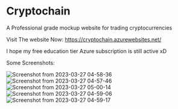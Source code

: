 # Cryptochain
A Professional grade mockup website for trading cryptocurrencies


Visit The website Now: https://cryptochain.azurewebsites.net/

I hope my free education tier Azure subscription is still active xD

Some Screenshots:


![Screenshot from 2023-03-27 04-58-36](https://github.com/spectkiller/Cryptochain/assets/37000900/cbf9584c-a67b-4c6b-882a-4cf681626254)
![Screenshot from 2023-03-27 04-57-46](https://github.com/spectkiller/Cryptochain/assets/37000900/a6100d9c-046c-468e-afb5-4beab5ef2b46)
![Screenshot from 2023-03-27 05-00-14](https://github.com/spectkiller/Cryptochain/assets/37000900/3f4c7905-ec5e-44ca-8d40-628aa3b97200)
![Screenshot from 2023-03-27 04-59-06](https://github.com/spectkiller/Cryptochain/assets/37000900/103c93ef-5e78-4cad-992d-b662960d4a94)
![Screenshot from 2023-03-27 04-59-17](https://github.com/spectkiller/Cryptochain/assets/37000900/2e588d4c-caef-4449-aa37-89e0c44f7eff)
